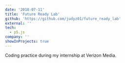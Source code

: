 ```yaml
---
date: '2018-07-11'
title: 'Future Ready Lab'
github: 'https://github.com/judyz01/future_ready_lab'
external: ''
tech:
  - p5.js
company: ''
showInProjects: true
---
```


Coding practice during my internship at Verizon Media.
